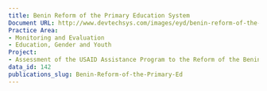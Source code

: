 ```yaml
---
title: Benin Reform of the Primary Education System
Document URL: http://www.devtechsys.com/images/eyd/benin-reform-of-the-primary-education-system.pdf
Practice Area:
- Monitoring and Evaluation
- Education, Gender and Youth
Project:
- Assessment of the USAID Assistance Program to the Reform of the Benin
data_id: 142
publications_slug: Benin-Reform-of-the-Primary-Ed
---
```


